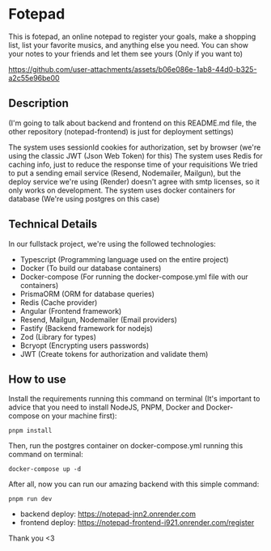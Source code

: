 # Fotepad

This is fotepad, an online notepad to register your goals, make a shopping list, list your favorite musics, and anything else you need. You can show your notes to your friends and let them see yours (Only if you want to)



https://github.com/user-attachments/assets/b06e086e-1ab8-44d0-b325-a2c55e96be00



## Description
(I'm going to talk about backend and frontend on this README.md file, the other repository (notepad-frontend) is just for deployment settings)


The system uses sessionId cookies for authorization, set by browser (we're using the classic JWT (Json Web Token) for this)
The system uses Redis for caching info, just to reduce the response time of your requisitions
We tried to put a sending email service (Resend, Nodemailer, Mailgun), but the deploy service we're using (Render) doesn't agree with smtp licenses, so it only works on development.
The system uses docker containers for database (We're using postgres on this case)

## Technical Details
In our fullstack project, we're using the followed technologies:

* Typescript (Programming language used on the entire project)
* Docker (To build our database containers)
* Docker-compose (For running the docker-compose.yml file with our containers)
* PrismaORM (ORM for database queries)
* Redis (Cache provider)
* Angular (Frontend framework)
* Resend, Mailgun, Nodemailer (Email providers)
* Fastify (Backend framework for nodejs)
* Zod (Library for types)
* Bcryopt (Encrypting users passwords)
* JWT (Create tokens for authorization and validate them)

## How to use
Install the requirements running this command on terminal (It's important to advice that you need to install NodeJS, PNPM, Docker and Docker-compose on your machine first):
```
pnpm install
```
Then, run the postgres container on docker-compose.yml running this command on terminal:
```
docker-compose up -d
```
After all, now you can run our amazing backend with this simple command:
```
pnpm run dev
```
* backend deploy: https://notepad-jnn2.onrender.com
* frontend deploy: https://notepad-frontend-i921.onrender.com/register



Thank you <3
